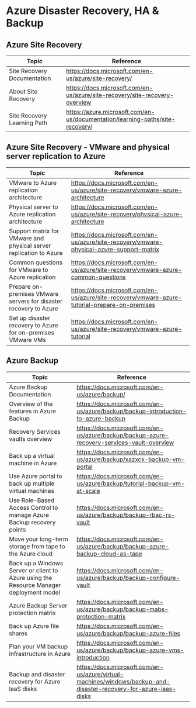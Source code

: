 # Azure Disaster Recovery, HA & Backup

## Azure Site Recovery

| Topic | Reference |
| --- | --- |
|Site Recovery Documentation|https://docs.microsoft.com/en-us/azure/site-recovery/|
|About Site Recovery|https://docs.microsoft.com/en-us/azure/site-recovery/site-recovery-overview|
|Site Recovery Learning Path|https://azure.microsoft.com/en-us/documentation/learning-paths/site-recovery/|

## Azure Site Recovery - VMware and physical server replication to Azure
| Topic | Reference |
| --- | --- |
|VMware to Azure replication architecture|https://docs.microsoft.com/en-us/azure/site-recovery/vmware-azure-architecture|
|Physical server to Azure replication architecture|https://docs.microsoft.com/en-us/azure/site-recovery/physical-azure-architecture|
|Support matrix for VMware and physical server replication to Azure|https://docs.microsoft.com/en-us/azure/site-recovery/vmware-physical-azure-support-matrix|
|Common questions for VMware to Azure replication|https://docs.microsoft.com/en-us/azure/site-recovery/vmware-azure-common-questions|
|Prepare on-premises VMware servers for disaster recovery to Azure|https://docs.microsoft.com/en-us/azure/site-recovery/vmware-azure-tutorial-prepare-on-premises|
|Set up disaster recovery to Azure for on-premises VMware VMs|https://docs.microsoft.com/en-us/azure/site-recovery/vmware-azure-tutorial|

## Azure Backup

| Topic | Reference |
| --- | --- |
|Azure Backup Documentation|https://docs.microsoft.com/en-us/azure/backup/|
|Overview of the features in Azure Backup|https://docs.microsoft.com/en-us/azure/backup/backup-introduction-to-azure-backup|
|Recovery Services vaults overview|https://docs.microsoft.com/en-us/azure/backup/backup-azure-recovery-services-vault-overview|
|Back up a virtual machine in Azure|https://docs.microsoft.com/en-us/azure/backup/xazxck-backup-vm-portal|
|Use Azure portal to back up multiple virtual machines|https://docs.microsoft.com/en-us/azure/backup/tutorial-backup-vm-at-scale|
|Use Role-Based Access Control to manage Azure Backup recovery points|https://docs.microsoft.com/en-us/azure/backup/backup-rbac-rs-vault|
|Move your long-term storage from tape to the Azure cloud|https://docs.microsoft.com/en-us/azure/backup/backup-azure-backup-cloud-as-tape|
|Back up a Windows Server or client to Azure using the Resource Manager deployment model|https://docs.microsoft.com/en-us/azure/backup/backup-configure-vault|
|Azure Backup Server protection matrix|https://docs.microsoft.com/en-us/azure/backup/backup-mabs-protection-matrix|
|Back up Azure file shares|https://docs.microsoft.com/en-us/azure/backup/backup-azure-files|
|Plan your VM backup infrastructure in Azure|https://docs.microsoft.com/en-us/azure/backup/backup-azure-vms-introduction|
|Backup and disaster recovery for Azure IaaS disks|https://docs.microsoft.com/en-us/azure/virtual-machines/windows/backup-and-disaster-recovery-for-azure-iaas-disks|
